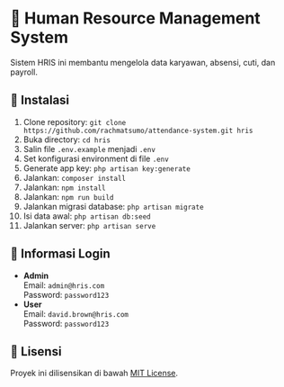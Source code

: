 <h1>📌 Human Resource Management System</h1>

<p>Sistem HRIS ini membantu mengelola data karyawan, absensi, cuti, dan payroll.</p>

<h2>🚀 Instalasi</h2>
<ol>
    <li>Clone repository: <code>git clone https://github.com/rachmatsumo/attendance-system.git hris</code></li>
    <li>Buka directory: <code>cd hris</code></li>
    <li>Salin file <code>.env.example</code> menjadi <code>.env</code></li>
    <li>Set konfigurasi environment di file <code>.env</code></li>
    <li>Generate app key: <code>php artisan key:generate</code></li>
    <li>Jalankan: <code>composer install</code></li>
    <li>Jalankan: <code>npm install</code></li>
    <li>Jalankan: <code>npm run build</code></li>
    <li>Jalankan migrasi database: <code>php artisan migrate</code></li>
    <li>Isi data awal: <code>php artisan db:seed</code></li>
    <li>Jalankan server: <code>php artisan serve</code></li>
</ol>

<h2>🔑 Informasi Login</h2>
<ul>
    <li><strong>Admin</strong><br>
        Email: <code>admin@hris.com</code><br>
        Password: <code>password123</code>
    </li>
    <li><strong>User</strong><br>
        Email: <code>david.brown@hris.com</code><br>
        Password: <code>password123</code>
    </li>
</ul>

<h2>📄 Lisensi</h2>
<p>Proyek ini dilisensikan di bawah <a href="LICENSE">MIT License</a>.</p>
